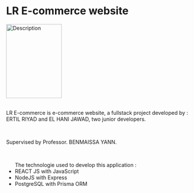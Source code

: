 # LR E-commerce website
<div>
  <img src="https://github.com/user-attachments/assets/97441ff9-9b9d-42c6-a02e-c32a2ddbae54" alt="Description" width="150" height="200"/>
</div>
<br>
<p>LR E-commerce is e-commerce website, a fullstack project developed by : ERTIL RIYAD and EL HANI JAWAD, two junior developers.</p>
<br>
<p>Supervised by Professor. BENMAISSA YANN.</p>
<br>
<ul>The technologie used to develop this application :
  <li>REACT JS with JavaScript</li>
  <li>NodeJS with Express</li>
  <li>PostgreSQL with Prisma ORM</li>
</ul>
